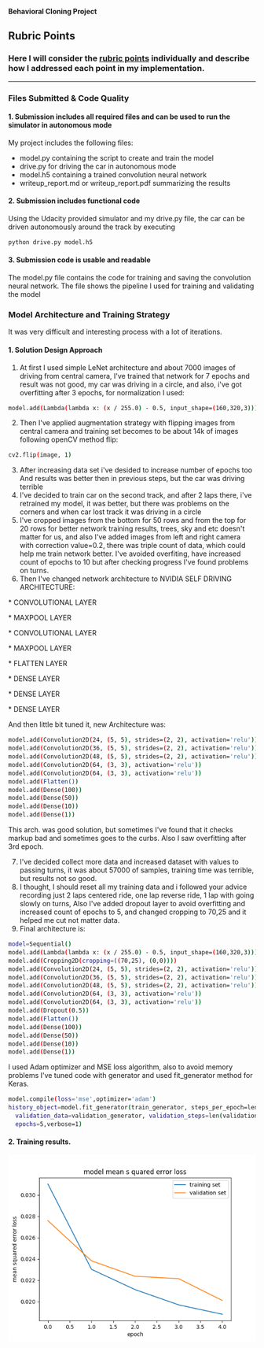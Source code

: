 

**Behavioral Cloning Project**



[//]: # (Image References)


[image2]: /examples/2.png "Training results with dropout and added reverse driving data"

## Rubric Points
### Here I will consider the [rubric points](https://review.udacity.com/#!/rubrics/432/view) individually and describe how I addressed each point in my implementation.  

---
### Files Submitted & Code Quality

#### 1. Submission includes all required files and can be used to run the simulator in autonomous mode

My project includes the following files:
* model.py containing the script to create and train the model
* drive.py for driving the car in autonomous mode
* model.h5 containing a trained convolution neural network 
* writeup_report.md or writeup_report.pdf summarizing the results

#### 2. Submission includes functional code
Using the Udacity provided simulator and my drive.py file, the car can be driven autonomously around the track by executing 
```sh
python drive.py model.h5
```

#### 3. Submission code is usable and readable

The model.py file contains the code for training and saving the convolution neural network. The file shows the pipeline I used for training and validating the model
### Model Architecture and Training Strategy
It was very difficult and interesting process with a lot of iterations.

#### 1. Solution Design Approach

1) At first I used simple LeNet architecture and about 7000 images of driving from central camera, I've trained that network for 7 epochs and result was not good, my car was driving in a circle, and also, i've got overfitting after 3 epochs, for normalization I used:

```sh
model.add(Lambda(lambda x: (x / 255.0) - 0.5, input_shape=(160,320,3)))
```

2) Then I've applied augmentation strategy with flipping images from central camera and training set becomes to be about 14k of images following openCV method flip:

```sh
cv2.flip(image, 1)
```

3) After increasing data set i've desided to increase number of epochs too
And results was better then in previous steps, but the car was driving terrible
4) I've decided to train car on the second track, and after 2 laps there, i've retrained my model, it was better, but there was problems on the corners and when car lost track it was driving in a circle
5) I've cropped images from the bottom for 50 rows and from the top for 20 rows for better network training results, trees, sky and etc doesn't matter for us, and also I've added images from left and right camera with correction value=0.2, there was triple count of data, which could help me train network better. I've avoided overfiting, have increased count of epochs to 10 but after checking progress I've found problems on turns.
6) Then I've changed network architecture to NVIDIA SELF DRIVING ARCHITECTURE:
<p> * CONVOLUTIONAL LAYER
<p> * MAXPOOL LAYER
<p> * CONVOLUTIONAL LAYER
<p> * MAXPOOL LAYER
<p> * FLATTEN LAYER
<p> * DENSE LAYER
<p> * DENSE LAYER
<p> * DENSE LAYER 
<p>And then little bit tuned it, new Architecture was:


```sh
model.add(Convolution2D(24, (5, 5), strides=(2, 2), activation='relu'))
model.add(Convolution2D(36, (5, 5), strides=(2, 2), activation='relu'))
model.add(Convolution2D(48, (5, 5), strides=(2, 2), activation='relu'))
model.add(Convolution2D(64, (3, 3), activation='relu'))
model.add(Convolution2D(64, (3, 3), activation='relu'))
model.add(Flatten())
model.add(Dense(100))
model.add(Dense(50))
model.add(Dense(10))
model.add(Dense(1))
```
This arch. was good solution, but sometimes I've found that it checks markup bad and sometimes goes to the curbs. Also I saw overfitting after 3rd epoch. 

7) I've decided collect more data and increased dataset with values to passing turns, it was about 57000 of samples, training time was terrible, but results not so good. 
8) I thought, I should reset all my training data and i followed your advice recording just 2 laps centered ride, one lap reverse ride, 1 lap with going slowly on turns, Also I've added dropout layer to avoid overfitting and increased count of epochs to 5, and changed cropping to 70,25 and it helped me cut not matter data.
9) Final architecture is: 
```sh
model=Sequential()
model.add(Lambda(lambda x: (x / 255.0) - 0.5, input_shape=(160,320,3)))
model.add(Cropping2D(cropping=((70,25), (0,0))))
model.add(Convolution2D(24, (5, 5), strides=(2, 2), activation='relu'))
model.add(Convolution2D(36, (5, 5), strides=(2, 2), activation='relu'))
model.add(Convolution2D(48, (5, 5), strides=(2, 2), activation='relu'))
model.add(Convolution2D(64, (3, 3), activation='relu'))
model.add(Convolution2D(64, (3, 3), activation='relu'))
model.add(Dropout(0.5))
model.add(Flatten())
model.add(Dense(100))
model.add(Dense(50))
model.add(Dense(10))
model.add(Dense(1))
```
I used Adam optimizer and MSE loss algorithm, also to avoid memory problems I've tuned code with generator and used fit_generator method for Keras.
```sh
model.compile(loss='mse',optimizer='adam')
history_object=model.fit_generator(train_generator, steps_per_epoch=len(train_samples)/32,
  validation_data=validation_generator, validation_steps=len(validation_samples),
  epochs=5,verbose=1)

```

#### 2. Training results.
![alt text][image2]


